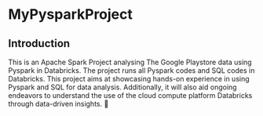 # MyPysparkProject

##  Introduction
This is an Apache Spark Project analysing The Google Playstore data using Pyspark in Databricks. The project runs all Pyspark codes and SQL codes in Databricks. 
This project aims at showcasing hands-on experience in using Pyspark and SQL for data analysis. Additionally, it will also aid ongoing endeavors to understand the use of the cloud compute platform Databricks through data-driven insights. 🌟
